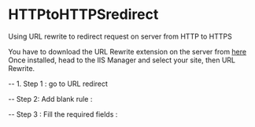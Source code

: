 # HTTPtoHTTPSredirect
Using URL rewrite to redirect request on server from HTTP to HTTPS 

You have to download the URL Rewrite extension on the server from [here](https://www.iis.net/downloads/microsoft/url-rewrite)
Once installed, head to the IIS Manager and select your site, then URL Rewrite.

-- 1.	Step 1 :
go to URL redirect 

 

-- Step 2:
Add blank rule :
 

-- Step 3 :
Fill the required fields :

 


 

 

